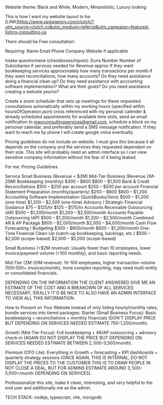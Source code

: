 Website theme: Black and White, Modern, Minamilistic, Luxury looking

This is how I want my website layout to be: [LINK]https://www.sagiagency.com/clutch/?utm_source=clutch.co&utm_medium=referral&utm_campaign=featured-listing-consulting-us

There should be
Free consultation:

Requiring:
Name
Email
Phone
Company
Website if applicable

Intake questionnaire (checkboxes/inputs):
Duns Number
Number of Subsidiaries if services needed for
Revenue approx
If they want bookkeeping services approximately how many transactions per month
If they want reconciliations, how many accounts?
Do they need assistance doing a financial clean up?
Do they need assistance with accounting software implementation?
What are their goals?
Do you need assistance creating a website yes/no?

Create a zoom scheduler that sets up meetings for these requested consultations automatically within my working hours (specified within hoursOfOperation.json) cross referenced with my personal calender & already scheduled appointments for available time slots, send an email notification to mayrconsultingservices@gmail.com, schedule a block on my personal calendar, and preferably send a SMS message notification. If they want to reach me by phone I will create google voice eventually.

Pricing guidelines do not include on website. I must give this because it all depends on the company and the services they requested dependant on their size. This site will probably need an admin interface so I can view sensitive company information without the fear of it being leaked.

For me: Pricing Guidelines

Service
Small Business (Revenue < $2M)
Mid-Tier Business (Revenue $2M–$20M)
Bookkeeping (monthly)
$300 – $800
$800 – $1,500
Bank & Credit Reconciliations
$100 – $250 per account
$250 – $500 per account
Financial Statement Preparation (monthly/quarterly)
$250 – $600
$600 – $1,200
Accounting Software Implementation (QuickBooks/Xero)
$500 – $1,200 (one-time)
$1,200 – $2,500 (one-time)
Advisory / Strategic Financial Guidance
$75 – $125/hr
$125 – $175/hr
Accounts Receivable Outsourcing (AR)
$500 – $1,200/month
$1,200 – $2,500/month
Accounts Payable Outsourcing (AP)
$500 – $1,200/month
$1,200 – $2,500/month
Combined AR & AP Package
$900 – $2,000/month
$2,000 – $4,000/month
Cash Flow Forecasting / Budgeting
$300 – $600/month
$600 – $1,200/month
One-Time Financial Clean-Up (catch-up bookkeeping, backlogs, etc.)
$500 – $2,000 (scope-based)
$2,000 – $5,000 (scope-based)

Small Business (<$2M revenue): Usually fewer than 10 employees, lower invoice/payment volume (<100 monthly), and basic reporting needs.

Mid-Tier ($2M–$20M revenue): 10–100 employees, higher transaction volume (100–500+ invoices/month), more complex reporting, may need multi-entity or consolidated financials.

DEPENDING ON THE INFORMATION THE CLIENT ANSWERED GIVE ME AN ESTIMATE OF THE COST AND A BREAKOWN OF ALL SERVICES NECESSARY, IDEALLY IT'D BE NICE TO ALSO HAVE AN ADMIN INTERFACE TO VIEW ALL THIS INFORMATION.

How to Present on Your Website
Instead of only listing hourly/monthly rates, bundle services into tiered packages:
Starter (Small Business Focus): Basic bookkeeping + reconciliations + monthly financials (DON'T DISPLAY PRICE BUT DEPENDING ON SERVICES NEEDED ESTIMATE $750–$1,200/month).

Growth (Mid-Tier Focus): Full bookkeeping + AR/AP outsourcing + advisory check-in (AGAIN DO NOT DISPLAY THE PRICE BUT DEPENDING ON SERVICES NEEDED ESTIMATE BETWEEN $2,000–$3,500/month).

Premium (CFO Lite): Everything in Growth + forecasting + KPI dashboards + quarterly strategy sessions (ONCE AGAIN, THIS IS INTERNAL, DO NOT DISPLAY THE PRICES TO THE CUSTOMER THIS IS TO DRAW PEOPLE IN NOT CLOSE A DEAL, BUT FOR ADMINS ESTIMATE AROUND $3,500–$5,000+/month DEPENDING ON SERVICES).

Professionalize this site, make it clean, interesting, and very helpful to the end user and additionally me as the admin.

TECH STACK:
nodejs, typescript, vite, mongodb
